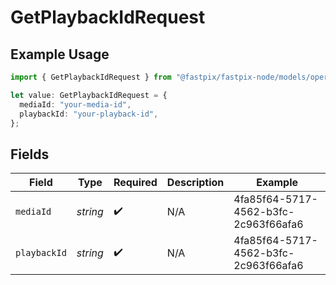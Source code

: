 # GetPlaybackIdRequest

## Example Usage

```typescript
import { GetPlaybackIdRequest } from "@fastpix/fastpix-node/models/operations";

let value: GetPlaybackIdRequest = {
  mediaId: "your-media-id",
  playbackId: "your-playback-id",
};
```

## Fields

| Field                                | Type                                 | Required                             | Description                          | Example                              |
| ------------------------------------ | ------------------------------------ | ------------------------------------ | ------------------------------------ | ------------------------------------ |
| `mediaId`                            | *string*                             | :heavy_check_mark:                   | N/A                                  | 4fa85f64-5717-4562-b3fc-2c963f66afa6 |
| `playbackId`                         | *string*                             | :heavy_check_mark:                   | N/A                                  | 4fa85f64-5717-4562-b3fc-2c963f66afa6 |